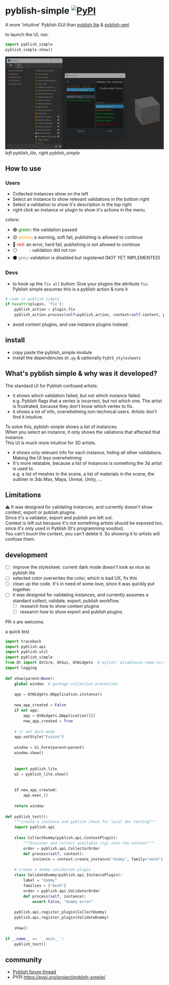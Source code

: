 # pyblish-simple [![PyPI](https://img.shields.io/pypi/v/pyblish-simple)](https://pypi.org/project/pyblish-simple/)

A  more 'intuitive' Pyblish GUI than [pyblish lite](https://github.com/pyblish/pyblish-lite) & [pyblish-qml](https://github.com/pyblish/pyblish-qml)

to launch the UI, run:
```python
import pyblish_simple
pyblish_simple.show()
```

![docs/screen1.jpg](https://raw.githubusercontent.com/hannesdelbeke/pyblish-simple/main/docs/screen1.jpg)
_left pyblish_lite, right pyblish_simple_

## How to use
### Users
- Collected instances show on the left 
- Select an instance to show relevant validations in the bottom right
- Select a validation to show it's description in the top right
- right click an instance or plugin to show it's actions in the menu.

colors:
- 🟢 <span style="color: green;">green</span>: the validation passed 
- 🟡 <span style="color: orange;">yellow</span>: a warning, soft fail, publishing is allowed to continue
- 🔴 <span style="color: red;">red</span>: an error, hard fail, publishing is not allowed to continue
- ⚪ <span style="color: white;">white</span>: validation did not run
- ⚫ <span style="color: grey;">grey</span>: validation is disabled but registered (NOT YET IMPLEMENTED) 

### Devs
- to hook up the `fix all` button: Give your plugins the attribute `fix`.  
Pyblish simple assumes this is a pyblish action & runs it
```python
# code in pyblish simple
if hasattr(plugin, 'fix'):
    pyblish_action = plugin.fix
    pyblish_action.process(self=pyblish_action, context=self.context, plugin=plugin)
```
- avoid context plugins, and use instance plugins instead.

## install
- copy paste the pyblish_simple module
- install the dependencies `Qt.py` & optionally `PyQt5_stylesheets`

## What's pyblish simple & why was it developed? 
The standard UI for Pyblish confused artists:
- it shows which validation failed, but not which instance failed.   
e.g. Pyblish flags that a vertex is incorrect, but not which one. The artist is frustrated, because they don't know which vertex to fix.
- it shows a lot of info, overwhelming non-technical users. Artists don't find it intuitive.  

To solve this, pyblish-simple shows a list of instances.  
When you select an instance, it only shows the valiations that affected that instance.  
This UI is much more intuitive for 3D artists.
- it shows only relevant info for each instance, hiding all other validations. Making the UI less overwhelming
- It's more relatable, because a list of instances is something the 3d artist is used to.  
e.g. a list of meshes in the scene, a list of materials in the scene, the outliner in 3ds Max, Maya, Unreal, Unity, ...

## Limitations
⚠️ It was designed for validating instances, and currently doesn't show context, export or publish plugins.  
Since it's a validator, export and publish are left out.  
Context is left out because it's not something artists should be exposed too, since it's only used in Pyblish (It's programming voodoo).  
You can't touch the context, you can't delete it. So showing it to artists will confuse them.  

## development
- [ ] improve the stylesheet. current dark mode doesn't look as nice as pyblish lite
- [ ] selected color overwrites the color, which is bad UX, fix this
- [ ] clean up the code. It's in need of some love, since it was quickly put together.
- [ ] it was designed for validating instances, and currently assumes a standard collect, validate, export, publish workflow.
  - [ ] research how to show context plugins
  - [ ] research how to show export and publish plugins

PR-s are welcome.

a quick test
```python
import traceback
import pyblish.api
import pyblish.util
import pyblish_simple
from Qt import QtCore, QtGui, QtWidgets  # pylint: disable=no-name-in-module
import logging

def show(parent=None):
    global window  # garbage collection prevention

    app = QtWidgets.QApplication.instance()

    new_app_created = False
    if not app:
        app = QtWidgets.QApplication([])
        new_app_created = True

    # // set dark mode
    app.setStyle("Fusion")

    window = Ui_Form(parent=parent)
    window.show()


    import pyblish_lite
    w2 = pyblish_lite.show()


    if new_app_created:
        app.exec_()

    return window

def pyblish_test():
    """create a instance and pyblish check for local dev testing"""
    import pyblish.api

    class CollectDummy(pyblish.api.ContextPlugin):
        """Discover and collect available rigs into the context"""
        order = pyblish.api.CollectorOrder
        def process(self, context):
            instance = context.create_instance("dummy", family="mesh")

    # create a dummy validation plugin
    class ValidateDummy(pyblish.api.InstancePlugin):
        label = "dummy"
        families = ["mesh"]
        order = pyblish.api.ValidatorOrder
        def process(self, instance):
            assert False, "dummy error"

    pyblish.api.register_plugin(CollectDummy)
    pyblish.api.register_plugin(ValidateDummy)

    show()

if __name__ == '__main__':
    pyblish_test()
```
## community
- [Pyblish forum thread](https://forums.pyblish.com/t/pyblish-simple-a-new-ui-aimed-at-artists/701)
- PYPI https://pypi.org/project/pyblish-simple/
